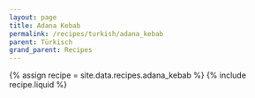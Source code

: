 ```yaml
---
layout: page
title: Adana Kebab
permalink: /recipes/turkish/adana_kebab
parent: Türkisch
grand_parent: Recipes
---
```

{% assign recipe = site.data.recipes.adana_kebab %}
{% include recipe.liquid %}